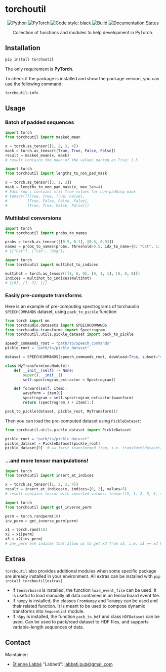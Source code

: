 # torchoutil

<center>

<a href="https://www.python.org/">
    <img alt="Python" src="https://img.shields.io/badge/-Python 3.8+-blue?style=for-the-badge&logo=python&logoColor=white">
</a>
<a href="https://pytorch.org/get-started/locally/">
    <img alt="PyTorch" src="https://img.shields.io/badge/-PyTorch 1.10+-ee4c2c?style=for-the-badge&logo=pytorch&logoColor=white">
</a>
<a href="https://black.readthedocs.io/en/stable/">
    <img alt="Code style: black" src="https://img.shields.io/badge/code%20style-black-black.svg?style=for-the-badge&labelColor=gray">
</a>
<a href="https://github.com/Labbeti/torchoutil/actions">
    <img alt="Build" src="https://img.shields.io/github/actions/workflow/status/Labbeti/torchoutil/test.yaml?branch=main&style=for-the-badge&logo=github">
</a>
<a href='https://torchoutil.readthedocs.io/en/stable/?badge=stable'>
    <img src='https://readthedocs.org/projects/torchoutil/badge/?version=stable&style=for-the-badge' alt='Documentation Status' />
</a>

Collection of functions and modules to help development in PyTorch.

</center>


## Installation
```bash
pip install torchoutil
```

The only requirement is **PyTorch**.

To check if the package is installed and show the package version, you can use the following command:
```bash
torchoutil-info
```


## Usage

### Batch of padded sequences
```python
import torch
from torchoutil import masked_mean

x = torch.as_tensor([1, 2, 3, 4])
mask = torch.as_tensor([True, True, False, False])
result = masked_mean(x, mask)
# result contains the mean of the values marked as True: 1.5
```

```python
import torch
from torchoutil import lengths_to_non_pad_mask

x = torch.as_tensor([3, 1, 2])
mask = lengths_to_non_pad_mask(x, max_len=4)
# Each row i contains x[i] True values for non-padding mask
# tensor([[True, True, True, False],
#         [True, False, False, False],
#         [True, True, False, False]])
```

### Multilabel conversions
```python
import torch
from torchoutil import probs_to_names

probs = torch.as_tensor([[0.9, 0.1], [0.6, 0.9]])
names = probs_to_names(probs, threshold=0.5, idx_to_name={0: "Cat", 1: "Dog"})
# [["Cat"], ["Cat", "Dog"]]
```

```python
import torch
from torchoutil import multihot_to_indices

multihot = torch.as_tensor([[1, 0, 0], [0, 1, 1], [0, 0, 0]])
indices = multihot_to_indices(multihot)
# [[0], [1, 2], []]
```

### Easily pre-compute transforms

Here is an example of pre-computing spectrograms of torchaudio `SPEECHCOMMANDS` dataset, using `pack_to_pickle` function:

```python
from torch import nn
from torchaudio.datasets import SPEECHCOMMANDS
from torchaudio.transforms import Spectrogram
from torchoutil.utils.pickle_dataset import pack_to_pickle

speech_commands_root = "path/to/speech_commands"
pickle_root = "path/to/pickle_dataset"

dataset = SPEECHCOMMANDS(speech_commands_root, download=True, subset="validation")

class MyTransform(nn.Module):
    def __init__(self) -> None:
        super().__init__()
        self.spectrogram_extractor = Spectrogram()

    def forward(self, item):
        waveform = item[0]
        spectrogram = self.spectrogram_extractor(waveform)
        return (spectrogram,) + item[1:]

pack_to_pickle(dataset, pickle_root, MyTransform())
```

Then you can load the pre-computed dataset using `PickleDataset`:
```python
from torchoutil.utils.pickle_dataset import PickleDataset

pickle_root = "path/to/pickle_dataset"
pickle_dataset = PickleDataset(pickle_root)
pickle_dataset[0]  # == first transformed item, i.e. transform(dataset[0])
```

### ...and more tensor manipulations!

```python
import torch
from torchoutil import insert_at_indices

x = torch.as_tensor([1, 2, 3, 4])
result = insert_at_indices(x, indices=[0, 2], values=5)
# result contains tensor with inserted values: tensor([5, 1, 2, 5, 3, 4])
```

```python
import torch
from torchoutil import get_inverse_perm

perm = torch.randperm(10)
inv_perm = get_inverse_perm(perm)

x1 = torch.rand(10)
x2 = x1[perm]
x3 = x2[inv_perm]
# inv_perm are indices that allow us to get x3 from x2, i.e. x1 == x3 here
```

## Extras
`torchoutil` also provides additional modules when some specific package are already installed in your environment.
All extras can be installed with `pip install torchoutil[extras]`

- If `tensorboard` is installed, the function `load_event_file` can be used. It is useful to load manually all data contained in an tensorboard event file.
- If `numpy` is installed, the classes `FromNumpy` and  `ToNumpy` can be used and their related function. It is meant to be used to compose dynamic transforms into `Sequential` module.
- If `h5py` is installed, the function `pack_to_hdf` and class `HDFDataset` can be used. Can be used to pack/read dataset to HDF files, and supports variable-length sequences of data.


## Contact
Maintainer:
- [Étienne Labbé](https://labbeti.github.io/) "Labbeti": labbeti.pub@gmail.com
